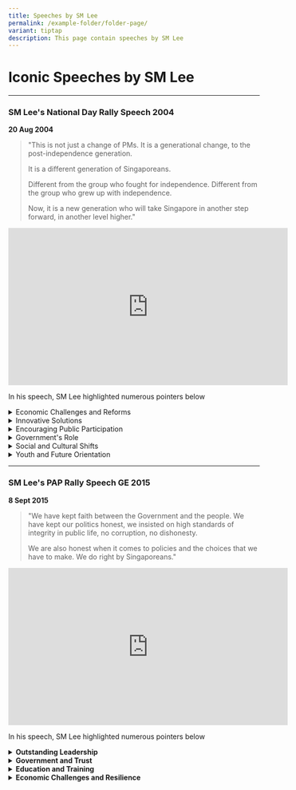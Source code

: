 ```yaml
---
title: Speeches by SM Lee
permalink: /example-folder/folder-page/
variant: tiptap
description: This page contain speeches by SM Lee
---
```

<h1>Iconic Speeches by SM Lee</h1>
<hr>
<h3>SM Lee's National Day Rally Speech 2004</h3>
<p><strong>20 Aug 2004</strong>
</p>
<blockquote>
<p></p>
<p>"This is not just a change of PMs. It is a generational change, to the
post-independence generation.</p>
<p>It is a different generation of Singaporeans.</p>
<p>Different from the group who fought for independence. Different from the
group who grew up with independence.</p>
<p>Now, it is a new generation who will take Singapore in another step forward,
in another level higher."</p>
<p></p>
</blockquote>
<div class="iframe-wrapper">
<iframe height="315" width="560" allowfullscreen="true" frameborder="0" src="https://www.youtube.com/embed/1nWK-F36fBs?si=jN6HvYdgHFvPBlKP"></iframe>
</div>
<p>In his speech, SM Lee highlighted numerous pointers below</p>
<div data-type="detailGroup" class="isomer-accordion isomer-accordion-white">
<details class="isomer-details">
<summary>Economic Challenges and Reforms</summary>
<div data-type="detailsContent" class="isomer-details-content">
<ul data-tight="true" class="tight">
<li>
<p>Emphasized the need for ongoing wage reforms to boost productivity and
economic competitiveness.</p>
</li>
<li>
<p>Highlighted the importance of fostering a supportive environment for entrepreneurs.
The government aimed to reduce bureaucratic obstacles and encourage innovative
ventures.</p>
</li>
</ul>
</div>
</details>
<details class="isomer-details">
<summary>Innovative Solutions</summary>
<div data-type="detailsContent" class="isomer-details-content">
<ul data-tight="true" class="tight">
<li>
<p>Used the example of the Duck Tours and Hippo Tours to illustrate the challenges
and eventual success of innovative businesses in Singapore. This highlighted
the need for government flexibility in addressing unconventional business
models.</p>
</li>
</ul>
</div>
</details>
<details class="isomer-details">
<summary>Encouraging Public Participation</summary>
<div data-type="detailsContent" class="isomer-details-content">
<ul data-tight="true" class="tight">
<li>
<p>Announced the removal of licensing requirements for indoor talks, except
those discussing sensitive issues like race and religion.</p>
</li>
<li>
<p>Plans to further liberalize the Speakers' Corner, allowing more activities
and expressions of free speech, provided they do not incite racial or religious
discord or violence.</p>
</li>
</ul>
</div>
</details>
<details class="isomer-details">
<summary>Government's Role</summary>
<div data-type="detailsContent" class="isomer-details-content">
<ul data-tight="true" class="tight">
<li>
<p>Stressed the necessity for the government to continually reassess and
adapt policies to meet new challenges and opportunities such as the Goods
and Services Tax (GST) and Central Provident Fund (CPF) adjustments.</p>
</li>
</ul>
</div>
</details>
<details class="isomer-details">
<summary>Social and Cultural Shifts</summary>
<div data-type="detailsContent" class="isomer-details-content">
<ul data-tight="true" class="tight">
<li>
<p>Encouraged individuals and the government to challenge the status quo
and avoid conformity.</p>
</li>
</ul>
</div>
</details>
<details class="isomer-details">
<summary>Youth and Future Orientation</summary>
<div data-type="detailsContent" class="isomer-details-content">
<ul data-tight="true" class="tight">
<li>
<p>Urged the younger generation to be forward-looking and not be deterred
by older generations' pessimism or cautionary tales. Importance of learning
from the past while innovating for the future.</p>
</li>
</ul>
</div>
</details>
</div>
<hr>
<h3>SM Lee's PAP Rally Speech GE 2015</h3>
<p><strong>8 Sept 2015</strong>
</p>
<p></p>
<blockquote>
<p></p>
<p>"We have kept faith between the Government and the people. We have kept
our politics honest, we insisted on high standards of integrity in public
life, no corruption, no dishonesty.</p>
<p></p>
<p>We are also honest when it comes to policies and the choices that we have
to make. We do right by Singaporeans."</p>
</blockquote>
<div class="iframe-wrapper">
<iframe height="315" width="560" allowfullscreen="true" frameborder="0" src="https://www.youtube.com/embed/TyXZFAjepag?si=PQn40PDo8nEWVpah"></iframe>
</div>
<p>In his speech, SM Lee highlighted numerous pointers below</p>
<div data-type="detailGroup" class="isomer-accordion isomer-accordion-white">
<details class="isomer-details">
<summary><strong>Outstanding Leadership</strong>
</summary>
<div data-type="detailsContent" class="isomer-details-content">
<ul data-tight="true" class="tight">
<li>
<p>Highlighted the critical role of exceptional leadership in Singapore’s
development.</p>
</li>
<li>
<p>Having competent leaders has been a cornerstone of Singapore’s progress,
ensuring the country's stability and growth.</p>
</li>
<li>
<p>There are lineage of strong leaders in the labor movement and the government</p>
</li>
</ul>
</div>
</details>
<details class="isomer-details">
<summary><strong>Government and Trust</strong>
</summary>
<div data-type="detailsContent" class="isomer-details-content">
<ul data-tight="true" class="tight">
<li>
<p>Relationship between the government and the people is built on trust and
high standards of integrity.</p>
</li>
<li>
<p>The government has consistently kept its promises and maintained honest
politics, which is crucial for gaining the public’s trust.</p>
</li>
<li>
<p>This bond allows the government to act decisively, even in tough situations,
for the greater good of the country.</p>
</li>
</ul>
</div>
</details>
<details class="isomer-details">
<summary><strong>Education and Training</strong>
</summary>
<div data-type="detailsContent" class="isomer-details-content">
<ul data-tight="true" class="tight">
<li>
<p>Importance of education and continuous training for the workforce. Initiatives
like SkillsFuture are highlighted as</p>
</li>
<li>
<p>The government aims to ensure that Singaporeans are well-prepared for
the evolving job market.</p>
</li>
</ul>
</div>
</details>
<details class="isomer-details">
<summary><strong>Economic Challenges and Resilience</strong>
</summary>
<div data-type="detailsContent" class="isomer-details-content">
<ul data-tight="true" class="tight">
<li>
<p>Exceptional leadership is necessary to navigate economic challenges. Global
competition and technological advancements as ongoing challenges that require
strategic leadership to ensure Singapore remains competitive.</p>
</li>
<li>
<p>There is a need for policies that balance economic growth with social
stability.</p>
</li>
</ul>
</div>
</details>
</div>
<p></p>